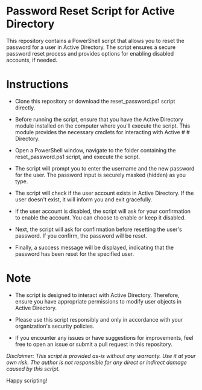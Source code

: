 # Password Reset Script for Active Directory

This repository contains a PowerShell script that allows you to reset the password for a user in Active Directory. The script ensures a secure password reset process and provides options for enabling disabled accounts, if needed.

# Instructions
- Clone this repository or download the reset_password.ps1 script directly.

- Before running the script, ensure that you have the Active Directory module installed on the computer where you'll execute the script. This module provides the necessary cmdlets for interacting with Active # # Directory.

- Open a PowerShell window, navigate to the folder containing the reset_password.ps1 script, and execute the script.

- The script will prompt you to enter the username and the new password for the user. The password input is securely masked (hidden) as you type.

- The script will check if the user account exists in Active Directory. If the user doesn't exist, it will inform you and exit gracefully.

- If the user account is disabled, the script will ask for your confirmation to enable the account. You can choose to enable or keep it disabled.

- Next, the script will ask for confirmation before resetting the user's password. If you confirm, the password will be reset.

- Finally, a success message will be displayed, indicating that the password has been reset for the specified user.

# Note
- The script is designed to interact with Active Directory. Therefore, ensure you have appropriate permissions to modify user objects in Active Directory.

- Please use this script responsibly and only in accordance with your organization's security policies.

- If you encounter any issues or have suggestions for improvements, feel free to open an issue or submit a pull request in this repository.

*Disclaimer: This script is provided as-is without any warranty. Use it at your own risk. The author is not responsible for any direct or indirect damage caused by this script.*

Happy scripting!
